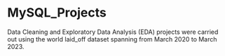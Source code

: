 # MySQL_Projects

Data Cleaning and Exploratory Data Analysis (EDA) projects were carried out using the world laid_off dataset spanning from March 2020 to March 2023.

